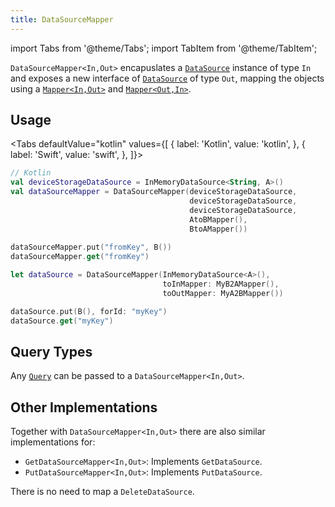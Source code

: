 ```yaml
---
title: DataSourceMapper
---
```


import Tabs from '@theme/Tabs';
import TabItem from '@theme/TabItem';

`DataSourceMapper<In,Out>` encapuslates a [`DataSource`](data-source.md) instance of type `In` and exposes a new interface of [`DataSource`](data-source.md) of type `Out`, mapping the objects using a [`Mapper<In,Out>`](../mapper.md) and [`Mapper<Out,In>`](../mapper.md).

## Usage

<Tabs defaultValue="kotlin" values={[
    { label: 'Kotlin', value: 'kotlin', },
    { label: 'Swift', value: 'swift', },
]}>
<TabItem value="kotlin">

```kotlin
// Kotlin
val deviceStorageDataSource = InMemoryDataSource<String, A>()
val dataSourceMapper = DataSourceMapper(deviceStorageDataSource,
                                        deviceStorageDataSource,
                                        deviceStorageDataSource,
                                        AtoBMapper(),
                                        BtoAMapper())
  
dataSourceMapper.put("fromKey", B())
dataSourceMapper.get("fromKey")
```

</TabItem>
<TabItem value="swift">

```swift
let dataSource = DataSourceMapper(InMemoryDataSource<A>(),
                                  toInMapper: MyB2AMapper(),
                                  toOutMapper: MyA2BMapper())

dataSource.put(B(), forId: "myKey")
dataSource.get("myKey")
```

</TabItem>
</Tabs>

## Query Types

Any [`Query`](query.md) can be passed to a `DataSourceMapper<In,Out>`.

## Other Implementations

Together with `DataSourceMapper<In,Out>` there are also similar implementations for:

- `GetDataSourceMapper<In,Out>`: Implements `GetDataSource`.
- `PutDataSourceMapper<In,Out>`: Implements `PutDataSource`.

There is no need to map a `DeleteDataSource`.
